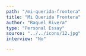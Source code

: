 ```yaml
---
path: "/mi-querida-frontera"
title: "Mi Querida Frontera"
author: "Raquel Rivera"
type: "Personal Essay"
source: "../../icons/12.jpg"
interview: "No"

---
```


